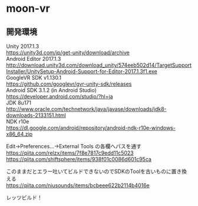 # moon-vr

## 開発環境
Unity 2017.1.3  
https://unity3d.com/jp/get-unity/download/archive  
Android Editor 2017.1.3  
http://download.unity3d.com/download_unity/574eeb502d14/TargetSupportInstaller/UnitySetup-Android-Support-for-Editor-2017.1.3f1.exe  
GoogleVR SDK v1.130.1  
https://github.com/googlevr/gvr-unity-sdk/releases  
Android SDK 3.1.2 (in Android Studio)  
https://developer.android.com/studio/?hl=ja  
JDK 8u171  
http://www.oracle.com/technetwork/java/javase/downloads/jdk8-downloads-2133151.html  
NDK r10e  
https://dl.google.com/android/repository/android-ndk-r10e-windows-x86_64.zip

Edit->Preferences...->External Tools の各欄へパスを通す  
https://qiita.com/relzx/items/7f8e7817c9edd11c5023  
https://qiita.com/shiftsphere/items/938f01c0086d601c95ca

このままだとエラー吐いてビルドできないのでSDKのToolを古いものに置き換える  
https://qiita.com/niusounds/items/bcbeee622b2114b4016e  

レッツビルド！
